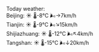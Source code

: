 Today weather:  
Beijing: ☀️   🌡️-8°C 🌬️→7km/h  
Tianjin: ☀️   🌡️-9°C 🌬️↘15km/h  
Shijiazhuang: ☀️   🌡️-12°C 🌬️↖4km/h  
Tangshan: ☀️   🌡️-15°C 🌬️↓20km/h  
